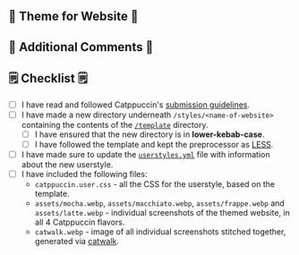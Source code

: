 <!-- DELETE THIS IF YOUR PULL REQUEST DOES NOT ADD AN USERSTYLE" -->

<!-- Replace "Website" with a markdown link to the website that you have themed. -->

## 🎉 Theme for Website 🎉

<!--
You should give a short description of the website that you have themed.
E.g. YouTube is a video sharing platform that allows users to upload, view, and share videos.

You should also attach some screenshots of the themed website, show it off!
-->

## 💬 Additional Comments 💬

<!--
Include any difficulties you had theming this port, or any general comments that would be useful for the reviewer to know.
Feel free to leave this section empty if you don't have anything more to say.
-->

## 🗒 Checklist 🗒

- [ ] I have read and followed Catppuccin's
      [submission guidelines](https://github.com/catppuccin/userstyles/blob/main/docs/userstyle-creation.md).
- [ ] I have made a new directory underneath `/styles/<name-of-website>`
      containing the contents of the
      [`/template`](https://github.com/catppuccin/userstyles/blob/main/template/)
      directory.
  - [ ] I have ensured that the new directory is in **lower-kebab-case**.
  - [ ] I have followed the template and kept the preprocessor as
        [LESS](https://lesscss.org/#overview).
- [ ] I have made sure to update the
      [`userstyles.yml`](https://github.com/catppuccin/userstyles/blob/main/src/userstyles.yml)
      file with information about the new userstyle.
- [ ] I have included the following files:
  - `catppuccin.user.css` - all the CSS for the userstyle, based on the
    template.
  - `assets/mocha.webp`, `assets/macchiato.webp`, `assets/frappe.webp` and
    `assets/latte.webp` - individual screenshots of the themed website, in all 4
    Catppuccin flavors.
  - `catwalk.webp` - image of all individual screenshots stitched together,
    generated via [catwalk](https://github.com/catppuccin/toolbox#-catwalk).

